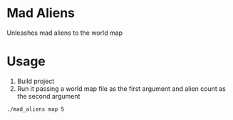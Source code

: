 # Mad Aliens

Unleashes mad aliens to the world map

# Usage 

1. Build project
2. Run it passing a world map file as the first argument and alien count as the second argument

```
./mad_aliens map 5
```

